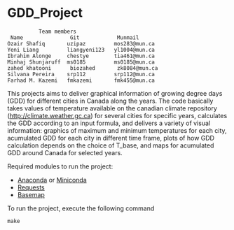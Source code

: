 # GDD_Project

              Team members
     Name               Git            Munmail
    Ozair Shafiq       uzipaz         mos283@mun.ca
    Yeni Liang         liangyeni123   yl1004@mun.ca
    Ibrahim Alonge     chestye        tia461@mun.ca
    Minhaj Shunjaruff  ms0185         ms0185@mun.ca
    zahed khatooni      biozahed       zk8084@mun.ca
    Silvana Pereira    srp112         srp112@mun.ca
    Farhad M. Kazemi   fmkazemi  	  fmk455@mun.ca

This projects aims to deliver graphical information of growing degree days (GDD) for different cities in Canada along the years. The code basically takes values of temperature available on the canadian climate repository (http://climate.weather.gc.ca) for several cities for specific years, calculates the GDD according to an input formula, and delivers a variety of visual information: graphics of maximum and minimum temperatures for each city, acumulated GDD for each city in different time frame, plots of how GDD calculation depends on the choice of T_base, and maps for acumulated GDD around Canada for selected years.

Required modules to run the project: 
 - [Anaconda](https://www.continuum.io/downloads) or [Miniconda](http://conda.pydata.org/miniconda.html)
 - [Requests](http://docs.python-requests.org/en/master/)
 - [Basemap](http://matplotlib.org/basemap/)

To run the project, execute the following command

    make
